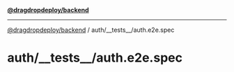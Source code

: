 [**@dragdropdeploy/backend**](../../../README.md)

***

[@dragdropdeploy/backend](../../../README.md) / auth/\_\_tests\_\_/auth.e2e.spec

# auth/\_\_tests\_\_/auth.e2e.spec
